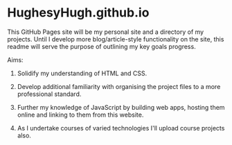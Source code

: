 # HughesyHugh.github.io

This GitHub Pages site will be my personal site and a directory of my projects. Until I develop more blog/article-style functionality on the site, this readme will serve the purpose of outlining my key goals progress.

Aims:
1. Solidify my understanding of HTML and CSS. 
2. Develop additional familiarity with organising the project files to a more professional standard.

3. Further my knowledge of JavaScript by building web apps, hosting them online and linking to them from this website. 

4. As I undertake courses of varied technologies I'll upload course projects also.